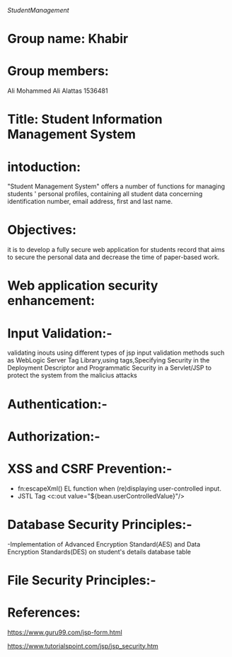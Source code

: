 *StudentManagement*

# Group name: Khabir
# Group members: 

Ali Mohammed Ali Alattas 1536481

# Title: Student Information Management System

# intoduction:
"Student Management System" offers a number of functions for managing students ' personal profiles, containing all student data concerning identification number, email address, first and last name.

# Objectives: 
it is to develop a fully secure web application for students record that aims to secure the personal data and decrease the time of paper-based work.

# Web application security enhancement: 

# Input Validation:-
validating inouts using different types of jsp input validation methods such as WebLogic Server Tag Library,using tags,Specifying Security in the Deployment Descriptor and Programmatic Security in a Servlet/JSP to protect the system from the malicius attacks

# Authentication:-


# Authorization:-


# XSS and CSRF Prevention:-
- fn:escapeXml() EL function when (re)displaying user-controlled input. 
- JSTL Tag <c:out value="${bean.userControlledValue}"/>

# Database Security Principles:-
-Implementation of Advanced Encryption Standard(AES) and Data Encryption Standards(DES) on student's details database table

# File Security Principles:-




# References:
https://www.guru99.com/jsp-form.html

https://www.tutorialspoint.com/jsp/jsp_security.htm
